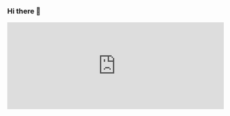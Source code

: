 ### Hi there 👋

<!--
**TylerTrott/TylerTrott** is a ✨ _special_ ✨ repository because its `README.md` (this file) appears on your GitHub profile.

Here are some ideas to get you started:

- 🔭 I’m currently working on ...
- 🌱 I’m currently learning ...
- 👯 I’m looking to collaborate on ...
- 🤔 I’m looking for help with ...
- 💬 Ask me about ...
- 📫 How to reach me: ...
- ⚡ Fun fact: ...
-->
<embed type="text/html" src="https://basicallydan.github.io/skifree.js/" width="500" height="200">
